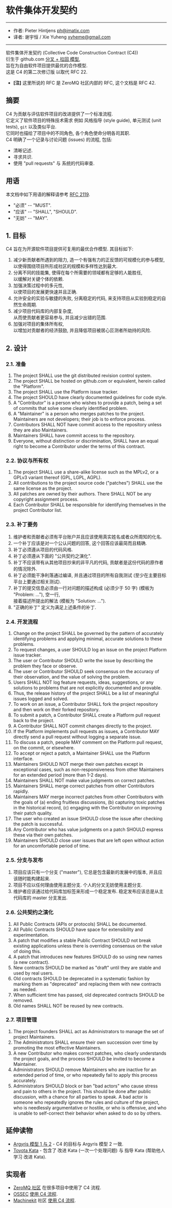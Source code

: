 # 软件集体开发契约

------
- 作者: Pieter Hintjens <ph@imatix.com>
- 译者: 谢宇恒 / Xie Yuheng <xyheme@gmail.com>
------

软件集体开发契约 (Collective Code Construction Contract (C4)) <br>
衍生于 github.com [分叉 + 拉回 模型](https://help.github.com/articles/about-pull-requests/), <br>
旨在为自由软件项目提供最优的合作模型. <br>
这是 C4 的第二次修订版 以取代 RFC 22.

- **[注]** 这里所说的 RFC 是 ZeroMQ 社区内部的 RFC, 这个文档是 RFC 42.

## 摘要

C4 为贡献与评估软件项目的改进提供了一个标准流程. <br>
它定义了软件项目的特殊技术需求 例如 风格指导 (style guide), 单元测试 (unit tests), `git` 以及类似平台. <br>
它同时也描绘了项目中的不同角色, 各个角色使命分明各司其职. <br>
C4 明确了一个记录与讨论问题 (issues) 的流程, 包括:
- 清晰记述.
- 寻求共识.
- 使用 "pull requests" 与 系统的代码审查.

## 用语

本文档中如下用语的解释请参考 [RFC 2119](http://tools.ietf.org/html/rfc2119).
- "必须" -- "MUST".
- "应该" -- "SHALL", "SHOULD".
- "无妨" -- "MAY".

## 1. 目标

C4 旨在为开源软件项目提供可复用的最优合作模型. 其目标如下:

1. 减少新贡献者所遇到的阻力, 造一个有强有力的正反馈的可规模化的参与模型, <br>
   以使得围绕项目所形成社区的规模和多样性达到最大.
1. 分离不同的技能集, 使得在每个所需要的领域都有足够的人能胜任, <br>
   以缓解对关键个体的依赖.
1. 加强决策过程中的多元性, <br>
   以使项目的发展更快速并且正确.
1. 允许安全的实验与敏捷的失败, 分离稳定的代码,
   来支持项目从实验到稳定的自然生命周期. <br>
1. 减少项目代码库的内部复杂度, <br>
   从而使贡献者更容易参与, 并且减少出错的范围.
1. 加强对项目的集体所有权, <br>
   以增加对贡献者的经济鼓励, 并且降低项目被居心叵测者所劫持的风险.

## 2. 设计

### 2.1. 准备

1. The project SHALL use the git distributed revision control system.
1. The project SHALL be hosted on github.com or equivalent, herein called the "Platform".
1. The project SHALL use the Platform issue tracker.
1. The project SHOULD have clearly documented guidelines for code style.
1. A "Contributor" is a person who wishes to provide a patch, being a set of commits that solve some clearly identified problem.
1. A "Maintainer" is a person who merges patches to the project. Maintainers are not developers; their job is to enforce process.
1. Contributors SHALL NOT have commit access to the repository unless they are also Maintainers.
1. Maintainers SHALL have commit access to the repository.
1. Everyone, without distinction or discrimination, SHALL have an equal right to become a Contributor under the terms of this contract.

### 2.2. 协议与所有权

1. The project SHALL use a share-alike license such as the MPLv2, or a GPLv3 variant thereof (GPL, LGPL, AGPL).
1. All contributions to the project source code ("patches") SHALL use the same license as the project.
1. All patches are owned by their authors. There SHALL NOT be any copyright assignment process.
1. Each Contributor SHALL be responsible for identifying themselves in the project Contributor list.

### 2.3. 补丁要务

1. 维护者和贡献者必须有平台账户并且应该使用真实姓名或者众所周知的化名.
1. 一个补丁应该是对一个公认问题的回答, 这个回答应该最简而且精确.
1. 补丁必须遵从项目的代码风格.
1. 补丁必须遵从下面的 "公共契约之演化".
1. 补丁不应该带有从其他项目抄来的非平凡的代码, 贡献者是这份代码的原作者的情况除外.
1. 补丁必须能干净利落通过编译, 并且通过项目的所有自我测试 (至少在主要目标平台上要通过相关测试).
1. 补丁的提交信息必须由一行对问题的描述构成 (必须少于 50 字) (模板为 "Problem: ..."), 空一行, <br>
   接着描述所提出的解法 (模板为 "Solution: ...").
1. "正确的补丁" 定义为满足上述条件的补丁.

### 2.4. 开发流程

1. Change on the project SHALL be governed by the pattern of accurately identifying problems and applying minimal, accurate solutions to these problems.
1. To request changes, a user SHOULD log an issue on the project Platform issue tracker.
1. The user or Contributor SHOULD write the issue by describing the problem they face or observe.
1. The user or Contributor SHOULD seek consensus on the accuracy of their observation, and the value of solving the problem.
1. Users SHALL NOT log feature requests, ideas, suggestions, or any solutions to problems that are not explicitly documented and provable.
1. Thus, the release history of the project SHALL be a list of meaningful issues logged and solved.
1. To work on an issue, a Contributor SHALL fork the project repository and then work on their forked repository.
1. To submit a patch, a Contributor SHALL create a Platform pull request back to the project.
1. A Contributor SHALL NOT commit changes directly to the project.
1. If the Platform implements pull requests as issues, a Contributor MAY directly send a pull request without logging a separate issue.
1. To discuss a patch, people MAY comment on the Platform pull request, on the commit, or elsewhere.
1. To accept or reject a patch, a Maintainer SHALL use the Platform interface.
1. Maintainers SHOULD NOT merge their own patches except in exceptional cases, such as non-responsiveness from other Maintainers for an extended period (more than 1-2 days).
1. Maintainers SHALL NOT make value judgments on correct patches.
1. Maintainers SHALL merge correct patches from other Contributors rapidly.
1. Maintainers MAY merge incorrect patches from other Contributors with the goals of (a) ending fruitless discussions, (b) capturing toxic patches in the historical record, (c) engaging with the Contributor on improving their patch quality.
1. The user who created an issue SHOULD close the issue after checking the patch is successful.
1. Any Contributor who has value judgments on a patch SHOULD express these via their own patches.
1. Maintainers SHOULD close user issues that are left open without action for an uncomfortable period of time.

### 2.5. 分支与发布

1. 项目应该只有一个分支 ("master"), 它总是包含最新的发展中的版本, 并且应该随时能构建起来.
1. 项目不应以任何理由使用主题分支. 个人的分叉无妨使用主题分支.
1. 维护者应该通过给代码库加标签来形成一个稳定发布. 稳定发布应该总是从主代码库的 master 分支发出.

### 2.6. 公共契约之演化

1. All Public Contracts (APIs or protocols) SHALL be documented.
1. All Public Contracts SHOULD have space for extensibility and experimentation.
1. A patch that modifies a stable Public Contract SHOULD not break existing applications unless there is overriding consensus on the value of doing this.
1. A patch that introduces new features SHOULD do so using new names (a new contract).
1. New contracts SHOULD be marked as "draft" until they are stable and used by real users.
1. Old contracts SHOULD be deprecated in a systematic fashion by marking them as "deprecated" and replacing them with new contracts as needed.
1. When sufficient time has passed, old deprecated contracts SHOULD be removed.
1. Old names SHALL NOT be reused by new contracts.

### 2.7. 项目管理

1. The project founders SHALL act as Administrators to manage the set of project Maintainers.
1. The Administrators SHALL ensure their own succession over time by promoting the most effective Maintainers.
1. A new Contributor who makes correct patches, who clearly understands the project goals, and the process SHOULD be invited to become a Maintainer.
1. Administrators SHOULD remove Maintainers who are inactive for an extended period of time, or who repeatedly fail to apply this process accurately.
1. Administrators SHOULD block or ban "bad actors" who cause stress and pain to others in the project. This should be done after public discussion, with a chance for all parties to speak. A bad actor is someone who repeatedly ignores the rules and culture of the project, who is needlessly argumentative or hostile, or who is offensive, and who is unable to self-correct their behavior when asked to do so by others.

## 延伸读物

* [Argyris 模型 1 与 2](http://en.wikipedia.org/wiki/Chris_Argyris) - C4 的目标与 Argyris 模型 2 一致.
* [Toyota Kata](http://en.wikipedia.org/wiki/Toyota_Kata) - 包含了 改进 Kata (一次一个处理问题) 与 指导 Kata (帮助他人学习 改进 Kata).

## 实现者

* [ZeroMQ 社区](http://zeromq.org) 在很多项目中使用了 C4 流程.
* [OSSEC](http://www.ossec.net/) [使用 C4 流程](https://ossec-docs.readthedocs.org/en/latest/development/oRFC/orfc-1.html).
* [Machinekit](http://www.machinekit.io/) 社区 [使用 C4 流程](http://www.machinekit.io/about/).

